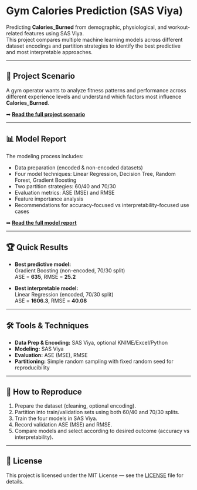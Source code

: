 # Gym Calories Prediction (SAS Viya)

Predicting **Calories_Burned** from demographic, physiological, and workout-related features using SAS Viya.  
This project compares multiple machine learning models across different dataset encodings and partition strategies to identify the best predictive and most interpretable approaches.

---

## 📜 Project Scenario
A gym operator wants to analyze fitness patterns and performance across different experience levels and understand which factors most influence **Calories_Burned**.

➡ **[Read the full project scenario](Project_Scenerio.md)**

---

## 📊 Model Report
The modeling process includes:
- Data preparation (encoded & non-encoded datasets)
- Four model techniques: Linear Regression, Decision Tree, Random Forest, Gradient Boosting
- Two partition strategies: 60/40 and 70/30
- Evaluation metrics: ASE (MSE) and RMSE
- Feature importance analysis
- Recommendations for accuracy-focused vs interpretability-focused use cases

➡ **[Read the full model report](Model_Report.md)**

---

## 🏆 Quick Results
- **Best predictive model:**  
  Gradient Boosting (non-encoded, 70/30 split)  
  ASE = **635**, RMSE = **25.2**
  
- **Best interpretable model:**  
  Linear Regression (encoded, 70/30 split)  
  ASE = **1606.3**, RMSE = **40.08**

---

## 🛠️ Tools & Techniques
- **Data Prep & Encoding:** SAS Viya, optional KNIME/Excel/Python
- **Modeling:** SAS Viya
- **Evaluation:** ASE (MSE), RMSE
- **Partitioning:** Simple random sampling with fixed random seed for reproducibility

---

## 🚀 How to Reproduce
1. Prepare the dataset (cleaning, optional encoding).
2. Partition into train/validation sets using both 60/40 and 70/30 splits.
3. Train the four models in SAS Viya.
4. Record validation ASE (MSE) and RMSE.
5. Compare models and select according to desired outcome (accuracy vs interpretability).

---

## 📄 License
This project is licensed under the MIT License — see the [LICENSE](LICENSE) file for details.



